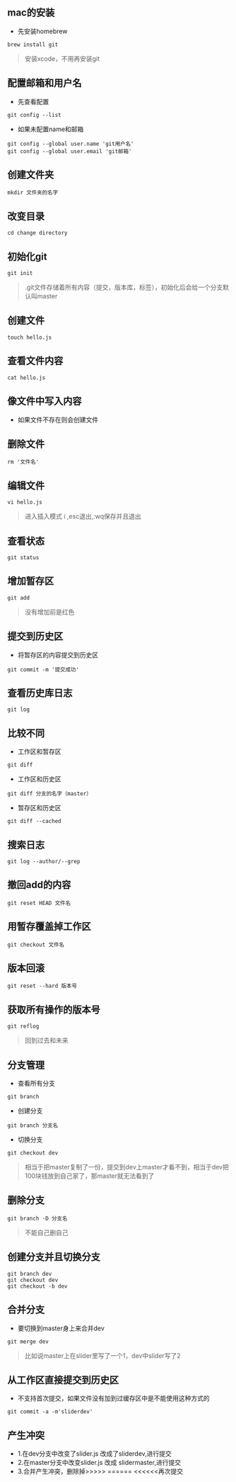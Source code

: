 ## mac的安装
- 先安装homebrew
```
brew install git
```

> 安装xcode，不用再安装git

## 配置邮箱和用户名
- 先查看配置
```
git config --list
```
- 如果未配置name和邮箱
```
git config --global user.name 'git用户名'
git config --global user.email 'git邮箱'
```

## 创建文件夹
```
mkdir 文件夹的名字
```

## 改变目录
```
cd change directory
```

## 初始化git
```
git init
```

> .git文件存储着所有内容（提交，版本库，标签），初始化后会给一个分支默认叫master

## 创建文件
```
touch hello.js
```

## 查看文件内容
```
cat hello.js
```

## 像文件中写入内容
- 如果文件不存在则会创建文件

## 删除文件
```
rm '文件名'
```

## 编辑文件
```
vi hello.js
```

> 进入插入模式 i ,esc退出,:wq保存并且退出

## 查看状态
```
git status
```
## 增加暂存区
```
git add 
```

> 没有增加前是红色

## 提交到历史区
- 将暂存区的内容提交到历史区
```
git commit -m '提交成功'
```

## 查看历史库日志
```
git log 
```

## 比较不同
- 工作区和暂存区
```
git diff 
```
- 工作区和历史区
```
git diff 分支的名字（master）
```
- 暂存区和历史区
```
git diff --cached
```

## 搜索日志
```
git log --author/--grep
```

## 撤回add的内容
```
git reset HEAD 文件名
```

## 用暂存覆盖掉工作区
```
git checkout 文件名
```

## 版本回滚
```
git reset --hard 版本号
```

## 获取所有操作的版本号
```
git reflog
```

> 回到过去和未来

## 分支管理
- 查看所有分支
```
git branch 
```
- 创建分支
```
git branch 分支名
```
- 切换分支
```
git checkout dev
```

> 相当于把master复制了一份，提交到dev上master才看不到，相当于dev把100块钱放到自己家了，那master就无法看到了

## 删除分支
```
git branch -D 分支名
```

> 不能自己删自己

## 创建分支并且切换分支
```
git branch dev
git checkout dev
git checkout -b dev
```

## 合并分支
- 要切换到master身上来合并dev
```
git merge dev
```

> 比如说master上在slider里写了一个1，dev中slider写了2

## 从工作区直接提交到历史区
- 不支持首次提交，如果文件没有加到过缓存区中是不能使用这种方式的
```
git commit -a -m'sliderdev'
```

## 产生冲突
- 1.在dev分支中改变了slider.js
改成了sliderdev,进行提交
- 2.在master分支中改变slider.js
改成 slidermaster,进行提交
- 3.合并产生冲突，删除掉>>>>> ======  <<<<<<再次提交